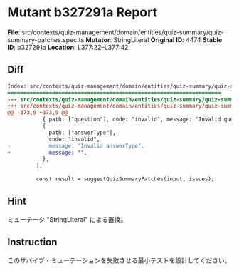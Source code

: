 # Mutant b327291a Report

**File**: src/contexts/quiz-management/domain/entities/quiz-summary/quiz-summary-patches.spec.ts
**Mutator**: StringLiteral
**Original ID**: 4474
**Stable ID**: b327291a
**Location**: L377:22–L377:42

## Diff

```diff
Index: src/contexts/quiz-management/domain/entities/quiz-summary/quiz-summary-patches.spec.ts
===================================================================
--- src/contexts/quiz-management/domain/entities/quiz-summary/quiz-summary-patches.spec.ts	original
+++ src/contexts/quiz-management/domain/entities/quiz-summary/quiz-summary-patches.spec.ts	mutated #4474
@@ -373,9 +373,9 @@
           { path: ["question"], code: "invalid", message: "Invalid question" },
           {
             path: ["answerType"],
             code: "invalid",
-            message: "Invalid answerType",
+            message: "",
           },
         ];
 
         const result = suggestQuizSummaryPatches(input, issues);
```

## Hint

ミューテータ "StringLiteral" による置換。

## Instruction

このサバイブ・ミューテーションを失敗させる最小テストを設計してください。
